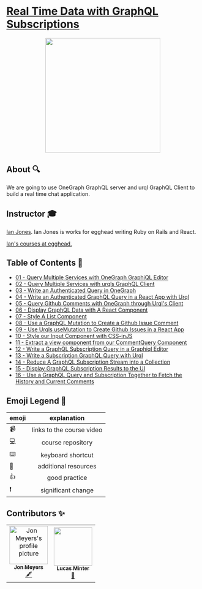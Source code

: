# [Real Time Data with GraphQL Subscriptions](https://egghead.io/courses/real-time-data-with-graphql-subscriptions)

<p align="center"><img src="https://d2eip9sf3oo6c2.cloudfront.net/tags/images/000/001/034/full/graphqllogo.png" width="300" /></p>

## About 🔍

We are going to use OneGraph GraphQL server and urql GraphQL Client to build a real time chat application.

## Instructor 🎓

[Ian Jones](https://egghead.io/instructors/ian-jones). Ian Jones is works for egghead writing Ruby on Rails and React.

[Ian's courses at egghead.](https://egghead.io/instructors/ian-jones)

## Table of Contents 📜

- [01 - Query Multiple Services with OneGraph GraphiQL Editor](notes/01-graphql-query-multiple-services-with-onegraph-graphiql-editor.md)
- [02 - Query Multiple Services with urqls GraphQL Client](notes/02-graphql-query-multiple-services-with-urqls-graphql-client.md)
- [03 - Write an Authenticated Query in OneGraph](notes/03-graphql-write-an-authenticated-query-in-onegraph.md)
- [04 - Write an Authenticated GraphQL Query in a React App with Urql](notes/04-graphql-write-an-authenticated-graphql-query-in-a-react-app-with-urql.md)
- [05 - Query Github Comments with OneGraph through Urql's Client](notes/05-graphql-query-github-comments-with-one-graph-through-urql-s-client.md)
- [06 - Display GraphQL Data with A React Component](notes/06-graphql-display-graphql-data-with-a-react-component.md)
- [07 - Style A List Component ](notes/07-graphql-style-a-list-component.md)
- [08 - Use a GraphQL Mutation to Create a Github Issue Comment](notes/08-graphql-use-a-graphql-mutation-to-create-a-github-issue-comment.md)
- [09 - Use Urqls useMutation to Create Github Issues in a React App](notes/09-graphql-use-urqls-usemutation-to-create-github-issues-in-a-react-app.md)
- [10 - Style our Input Component with CSS-inJS](notes/10-egghead-style-our-input-component-with-css-injs.md)
- [11 - Extract a view component from our CommentQuery Component](notes/11-egghead-extract-a-view-component-from-our-commentquery-component.md)
- [12 - Write a GraphQL Subscription Query in a Graphiql Editor](notes/12-egghead-write-a-graphql-subscription-query-in-a-graphiql-editor.md)
- [13 - Write a Subscription GraphQL Query with Urql](notes/13-react-write-a-subscription-graphql-query-with-urql.md)
- [14 - Reduce A GraphQL Subscription Stream into a Collection](notes/14-react-reduce-a-graphql-subscription-stream-into-a-collection.md)
- [15 - Display GraphQL Subscription Results to the UI](notes/15-react-display-graphql-subscription-results-to-the-ui.md)
- [16 - Use a GraphQL Query and Subscription Together to Fetch the History and Current Comments](notes/16-react-use-a-graphql-query-and-subscription-together-to-fetch-the-history-and-current-comments.md)

## Emoji Legend 🧠

| emoji |        explanation        |
| ----- | :-----------------------: |
| 📹    | links to the course video |
| 💻    |     course repository     |
| ⌨️    |     keyboard shortcut     |
| 🤔    |   additional resources    |
| 👍    |       good practice       |
| ❗    |    significant change     |

## Contributors ✨

<table>
  <tr>
    <td align="center">
      <a href="https://github.com/dijonmusters">
        <img
          src="https://avatars0.githubusercontent.com/u/13792200?v=4"
          width="100px;"
          alt="Jon Meyers's profile picture"
        />
        <br />
        <sub><b>Jon Meyers</b></sub>
      </a>
      <br />
      <a
        href="https://github.com/eggheadio/eggheadio-course-notes/real-time-data-with-graphql-subscriptions/notes"
        title="Content">
        🖋
      </a>
    </td>
    <td align="center"><a href="https://github.com/lsminter"><img src="https://avatars1.githubusercontent.com/u/26470581?v=4" width="100px;" alt=""/><br /><sub><b>Lucas Minter</b></sub></a><br /><a href="https://github.com/eggheadio-projects/gatsby-theme-authoring-notes/pulls?q=is%3Apr+reviewed-by%3Alsminter" title="Reviewed Pull Requests">👀</a></td>
  </tr>
</table>
